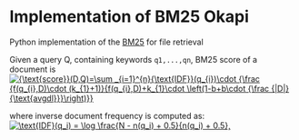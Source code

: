 
# Implementation of BM25 Okapi
Python implementation of the [BM25](https://en.wikipedia.org/wiki/Okapi_BM25) for file retrieval

Given a query Q, containing keywords ```q1,...,qn```, BM25 score of a document is  <a href="https://www.codecogs.com/eqnedit.php?latex={\text{score}}(D,Q)=\sum&space;_{i=1}^{n}{\text{IDF}}(q_{i})\cdot&space;{\frac&space;{f(q_{i},D)\cdot&space;(k_{1}&plus;1)}{f(q_{i},D)&plus;k_{1}\cdot&space;\left(1-b&plus;b\cdot&space;{\frac&space;{|D|}{\text{avgdl}}}\right)}}" target="_blank"><img src="https://latex.codecogs.com/gif.latex?{\text{score}}(D,Q)=\sum&space;_{i=1}^{n}{\text{IDF}}(q_{i})\cdot&space;{\frac&space;{f(q_{i},D)\cdot&space;(k_{1}&plus;1)}{f(q_{i},D)&plus;k_{1}\cdot&space;\left(1-b&plus;b\cdot&space;{\frac&space;{|D|}{\text{avgdl}}}\right)}}" title="{\text{score}}(D,Q)=\sum _{i=1}^{n}{\text{IDF}}(q_{i})\cdot {\frac {f(q_{i},D)\cdot (k_{1}+1)}{f(q_{i},D)+k_{1}\cdot \left(1-b+b\cdot {\frac {|D|}{\text{avgdl}}}\right)}}" /></a>

where inverse document frequency is computed as:   <a href="https://www.codecogs.com/eqnedit.php?latex=\text{IDF}(q_i)&space;=&space;\log&space;\frac{N&space;-&space;n(q_i)&space;&plus;&space;0.5}{n(q_i)&space;&plus;&space;0.5}," target="_blank"><img src="https://latex.codecogs.com/gif.latex?\text{IDF}(q_i)&space;=&space;\log&space;\frac{N&space;-&space;n(q_i)&space;&plus;&space;0.5}{n(q_i)&space;&plus;&space;0.5}," title="\text{IDF}(q_i) = \log \frac{N - n(q_i) + 0.5}{n(q_i) + 0.5}," /></a>
